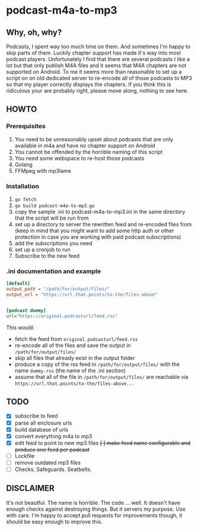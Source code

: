# podcast-m4a-to-mp3

## Why, oh, why?

Podcasts, I spent way too much time on them. And sometimes I'm happy to skip parts of them. Luckily chapter support has made it's way into most podcast players. Unfortunately I find that there are several podcasts I like a lot but that only publish M4A files and it seems that M4A chapters are not supported on Android. To me it seems more than reasonable to set up a script on on old dedicated server to re-encode all of those podcasts to MP3 so that my player correctly displays the chapters. If you think this is ridiculous your are probably right, please move along, nothing to see here.

## HOWTO

### Prerequisites
1. You need to be unreasonably upset about podcasts that are only available in m4a and have no chapter support on Android
2. You cannot be offended by the horrible naming of this script
3. You need some webspace to re-host those podcasts
4. Golang
5. FFMpeg with mp3lame

### Installation

1. `go fetch`
2. `go build podcast-m4a-to-mp3.go`
3. copy the sample .ini to podcast-m4a-to-mp3.ini in the same directory that the script will be run from
4. set up a directory to server the rewritten feed and re-encoded files from (keep in mind that you might want to add some http auth or other protection in case you are working with paid podcast subscriptions)
5. add the subscriptions you need 
6. set up a cronjob to run
7. Subscribe to the new feed

### .ini documentation and example

```ini
[default]
output_path = "/path/for/output/files/"
output_url = "https://url.that.points/to-the/files-above"


[podcast dummy]
url="https://original.podcasturl/feed.rss"
```
This would:
- fetch the feed from `original.podcasturl/feed.rss`
- re-encode all of the files and save the output in `/path/for/output/files/`
- skip all files that already exist in the output folder
- produce a copy of the rss feed in `/path/for/output/files/` with the name `dummy.rss` (the name of the .ini section)
- assume that all of the file in `/path/for/output/files/` are reachable via `https://url.that.points/to-the/files-above...`

## TODO

- [x] subscribe to feed
- [x] parse all enclosure urls
- [x] build database of urls
- [x] convert everything m4a to mp3
- [x] edit feed to point to new mp3 files
~~[ ] make feed name configurable and produce one feed per podcast~~
- [ ] Lockfile
- [ ] remove outdated mp3 files
- [ ] Checks. Safeguards. Seatbelts. 

## DISCLAIMER

It's not beautful. The name is horrible. The code ... well. It doesn't have enough checks against destroying things. But it servers my purpose. Use with care. I'm happy to accept pull requests for improvements though, it should be easy enough to improve this.
